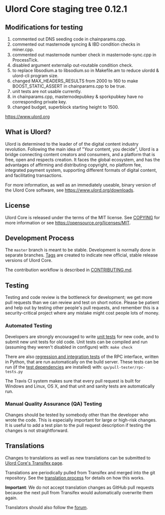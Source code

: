 Ulord Core staging tree 0.12.1
===============================

Modifications for testing
-----------------------------
1. commented out DNS seeding code in chainparams.cpp.
2. commented out masternode syncing & IBD condition checks in miner.cpp.
3. commented out masternode number check in masternode-sync.cpp in ProcessTick.
4. disabled argument externalip out-routable condition check.
5. to replace libsodium.a to libsodium.so in Makefile.am to reduce ulordd & ulord-cli program size.
6. changed MAX_HEADERS_RESULTS from 2000 to 160 to make BOOST_STATIC_ASSERT in chainparams.cpp to be true.
7. unit tests are not usable currently.
8. in chainparams.cpp, masternodepubkey & sporkpubkey have no corresponding private key.
9. changed budget, superblock starting height to 1500.

https://www.ulord.org


What is Ulord?
----------------

Ulord is determined to the leader of of the digital content industry revolution.
Following the main idea of "Your content, you decide", Ulord is a bridge connecting 
content creators and consumers, and a platform that is free, open and respects creation. 
It faces the global ecosystem, and has the advantages of affirming and distributing copyright,
no platform fee, integrated payment system, supporting different formats of digital content, 
and facilitating transactions.

For more information, as well as an immediately useable, binary version of
the Ulord Core software, see https://www.ulord.org/downloads.


License
-------

Ulord Core is released under the terms of the MIT license. See [COPYING](COPYING) for more
information or see https://opensource.org/licenses/MIT.

Development Process
-------------------

The `master` branch is meant to be stable. Development is normally done in separate branches.
[Tags](https://github.com/ulordpay/ulord/tags) are created to indicate new official,
stable release versions of Ulord Core.

The contribution workflow is described in [CONTRIBUTING.md](CONTRIBUTING.md).

Testing
-------

Testing and code review is the bottleneck for development; we get more pull
requests than we can review and test on short notice. Please be patient and help out by testing
other people's pull requests, and remember this is a security-critical project where any mistake might cost people
lots of money.

### Automated Testing

Developers are strongly encouraged to write [unit tests](/doc/unit-tests.md) for new code, and to
submit new unit tests for old code. Unit tests can be compiled and run
(assuming they weren't disabled in configure) with: `make check`

There are also [regression and integration tests](/qa) of the RPC interface, written
in Python, that are run automatically on the build server.
These tests can be run (if the [test dependencies](/qa) are installed) with: `qa/pull-tester/rpc-tests.py`

The Travis CI system makes sure that every pull request is built for Windows
and Linux, OS X, and that unit and sanity tests are automatically run.

### Manual Quality Assurance (QA) Testing

Changes should be tested by somebody other than the developer who wrote the
code. This is especially important for large or high-risk changes. It is useful
to add a test plan to the pull request description if testing the changes is
not straightforward.

Translations
------------

Changes to translations as well as new translations can be submitted to
[Ulord Core's Transifex page](https://www.transifex.com/projects/p/ulord/).

Translations are periodically pulled from Transifex and merged into the git repository. See the
[translation process](doc/translation_process.md) for details on how this works.

**Important**: We do not accept translation changes as GitHub pull requests because the next
pull from Transifex would automatically overwrite them again.

Translators should also follow the [forum](https://www.ulord.org/forum/topic/ulord-worldwide-collaboration.88/).
